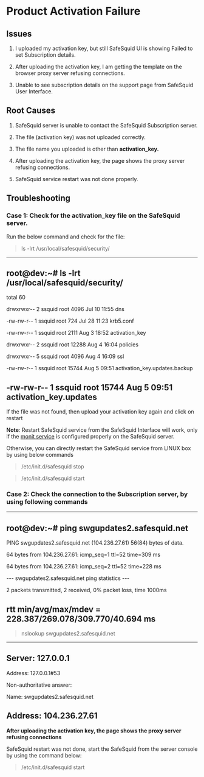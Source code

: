 # Product Activation Failure

## Issues

1.  I uploaded my activation key, but still SafeSquid UI is showing Failed to set Subscription details.

1.  After uploading the activation key, I am getting the template on the browser proxy server refusing connections.

1.  Unable to see subscription details on the support page from SafeSquid User Interface.

## Root Causes

1.  SafeSquid server is unable to contact the SafeSquid Subscription server.

1.  The file (activation key) was not uploaded correctly.

1.  The file name you uploaded is other than **activation_key.**

1.  After uploading the activation key, the page shows the proxy server refusing connections.

1.  SafeSquid service restart was not done properly.

## Troubleshooting

### Case 1: Check for the activation_key file on the SafeSquid server.

Run the below command and check for the file:

> ls -lrt /usr/local/safesquid/security/

  ---------------------------------------------------------------------------
  root@dev:~# ls -lrt /usr/local/safesquid/security/
  ---------------------------------------------------------------------------
  total 60

  drwxrwxr-- 2 ssquid root 4096 Jul 10 11:55 dns

  -rw-rw-r-- 1 ssquid root 724 Jul 28 11:23 krb5.conf

  -rw-rw-r-- 1 ssquid root 2111 Aug 3 18:52 activation_key

  drwxrwxr-- 2 ssquid root 12288 Aug 4 16:04 policies

  drwxrwxr-- 5 ssquid root 4096 Aug 4 16:09 ssl

  -rw-rw-r-- 1 ssquid root 15744 Aug 5 09:51 activation_key.updates.backup

  -rw-rw-r-- 1 ssquid root 15744 Aug 5 09:51 activation_key.updates
  ---------------------------------------------------------------------------

If the file was not found, then upload your activation key again and click on restart

**Note**: Restart SafeSquid service from the SafeSquid Interface will work, only if the [monit service](https://help.safesquid.com/portal/en/kb/articles/setup-monit-for-safesquid-monitoring) is configured properly on the SafeSquid server.

Otherwise, you can directly restart the SafeSquid service from LINUX box by using below commands

> /etc/init.d/safesquid stop

> /etc/init.d/safesquid start

### Case 2: Check the connection to the Subscription server, by using following commands

  -----------------------------------------------------------------------
  root@dev:~# ping swgupdates2.safesquid.net
  -----------------------------------------------------------------------
  PING swgupdates2.safesquid.net (104.236.27.61) 56(84) bytes of data.

  64 bytes from 104.236.27.61: icmp_seq=1 ttl=52 time=309 ms

  64 bytes from 104.236.27.61: icmp_seq=2 ttl=52 time=228 ms

  --- swgupdates2.safesquid.net ping statistics ---

  2 packets transmitted, 2 received, 0% packet loss, time 1000ms

  rtt min/avg/max/mdev = 228.387/269.078/309.770/40.694 ms
  -----------------------------------------------------------------------

> nslookup swgupdates2.safesquid.net

  -----------------------------------------------------------------------
  Server: 127.0.0.1
  -----------------------------------------------------------------------
  Address: 127.0.0.1#53

  Non-authoritative answer:

  Name: swgupdates2.safesquid.net

  Address: 104.236.27.61
  -----------------------------------------------------------------------

**After uploading the activation key, the page shows the proxy server refusing connections**

SafeSquid restart was not done, start the SafeSquid from the server console by using the command below:

> /etc/init.d/safesquid start



